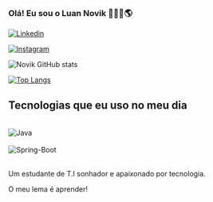 ### Olá! Eu sou o Luan Novik 👨‍💻🌴🌎

[![Linkedin](https://img.shields.io/badge/LinkedIn-0077B5?style=for-the-badge&logo=linkedin&logoColor=white)](https://www.linkedin.com/in/luannovikprogradorjavati/)

[![Instagram](https://img.shields.io/badge/Instagram-E4405F?style=for-the-badge&logo=instagram&logoColor=white)](https://www.instagram.com/luannovik)

![Novik GitHub stats](https://github-readme-stats.vercel.app/api?username=lnovik&show_icons=true&theme=dracula)

[![Top Langs](https://github-readme-stats.vercel.app/api/top-langs/?username=lnovik)](https://github.com/anuraghazra/github-readme-stats)



## Tecnologias que eu uso no meu dia

<div style= "display: inline_block"><br/>
    <img align= "center" alt="Java" src="https://img.shields.io/badge/Java-ED8B00?style=for-the-badge&logo=java&logoColor=white">
<div style= "display: inline_block"><br/>
 <img align= "center" alt="Spring-Boot" src="https://img.shields.io/badge/Spring-6DB33F?style=for-the-badge&logo=spring&logoColor=white">

</div><br/>

Um estudante de T.I sonhador e apaixonado por tecnologia.

O meu lema é aprender!
